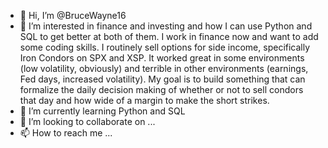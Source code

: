 - 👋 Hi, I’m @BruceWayne16
- 👀 I’m interested in finance and investing and how I can use Python and SQL to get better at both of them. I work in finance now and want to add some coding skills. I routinely sell options for side income, specifically Iron Condors on SPX and XSP. It worked great in some environments (low volatility, obviously) and terrible in other environments (earnings, Fed days, increased volatility). My goal is to build something that can formalize the daily decision making of whether or not to sell condors that day and how wide of a margin to make the short strikes. 
- 🌱 I’m currently learning Python and SQL
- 💞️ I’m looking to collaborate on ...
- 📫 How to reach me ...

<!---
BruceWayne16/BruceWayne16 is a ✨ special ✨ repository because its `README.md` (this file) appears on your GitHub profile.
You can click the Preview link to take a look at your changes.
--->
